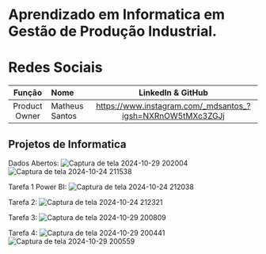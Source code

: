 # Aprendizado em Informatica em Gestão de Produção Industrial.

# Redes Sociais 
|    Função     | Nome                                  |                                                                                                                                                      LinkedIn & GitHub                                                                                                                                                      |
| :-----------: | :------------------------------------ | :-------------------------------------------------------------------------------------------------------------------------------------------------------------------------------------------------------------------------------------------------------------------------------------------------------------------------: |
| Product Owner |   Matheus Santos        |https://www.instagram.com/_mdsantos_?igsh=NXRnOW5tMXc3ZGJj

    


## Projetos de Informatica 
Dados Abertos: 
![Captura de tela 2024-10-29 202004](https://github.com/user-attachments/assets/d9d7324b-79b5-4047-b5be-b4e811e5916a)
![Captura de tela 2024-10-24 211538](https://github.com/user-attachments/assets/13e6d5e5-1748-46f9-91c8-aac193c4e0b5)

Tarefa 1 Power BI:
![Captura de tela 2024-10-24 212038](https://github.com/user-attachments/assets/77dd5dac-9452-46ec-aed2-e02cdbdd9ff9)

Tarefa 2: 
![Captura de tela 2024-10-24 212321](https://github.com/user-attachments/assets/33e4be86-a55f-4674-a973-5a21ae4a70a1)

Tarefa 3:
![Captura de tela 2024-10-29 200809](https://github.com/user-attachments/assets/a8500592-c11c-452d-95b9-7b1d941015f0)

Tarefa 4: 
![Captura de tela 2024-10-29 200441](https://github.com/user-attachments/assets/52c796a1-997f-4dcf-b32e-160abd9014b7)
![Captura de tela 2024-10-29 200559](https://github.com/user-attachments/assets/df71a610-2913-469d-84d6-186a5d2ad6e8)





